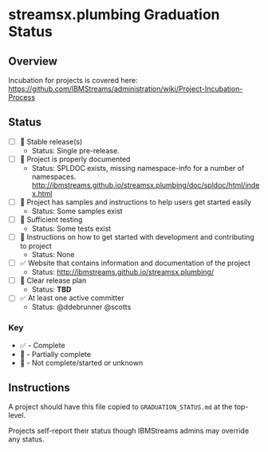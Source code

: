 # streamsx.plumbing Graduation Status


## Overview
Incubation for projects is covered here: https://github.com/IBMStreams/administration/wiki/Project-Incubation-Process

## Status

- [ ] :large_orange_diamond: Stable release(s)
  * Status: Single pre-release.
- [ ] :large_orange_diamond: Project is properly documented
  * Status: SPLDOC exists, missing namespace-info for a number of namespaces. http://ibmstreams.github.io/streamsx.plumbing/doc/spldoc/html/index.html
- [ ] :large_orange_diamond: Project has samples and instructions to help users get started easily
  * Status: Some samples exist
- [ ] :red_circle: Sufficient testing
  * Status: Some tests exist
- [ ] :red_circle: Instructions on how to get started with development and contributing to project
  * Status: None
- [ ] :white_check_mark: Website that contains information and documentation of the project
  * Status: http://ibmstreams.github.io/streamsx.plumbing/
- [ ] :red_circle: Clear release plan
  * Status: **TBD**
- [ ] :white_check_mark: At least one active committer
  * Status: @ddebrunner @scotts

### Key
* :white_check_mark: - Complete
* :large_orange_diamond: - Partially complete
* :red_circle: - Not complete/started or unknown

## Instructions
A project should have this file copied to `GRADUATION_STATUS.md` at the top-level.

Projects self-report their status though IBMStreams admins may override any status.
